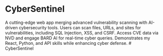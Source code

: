 # CyberSentinel
A cutting-edge web app merging advanced vulnerability scanning with AI-driven cybersecurity tools. Users can scan files, URLs, and sites for vulnerabilities, including SQL Injection, XSS, and CSRF. Access CVE data via NVD and engage BARD AI for real-time cyber queries. Demonstrates my React, Python, and API skills while enhancing cyber defense.
#   C y b e r S e n t i n e l  
 